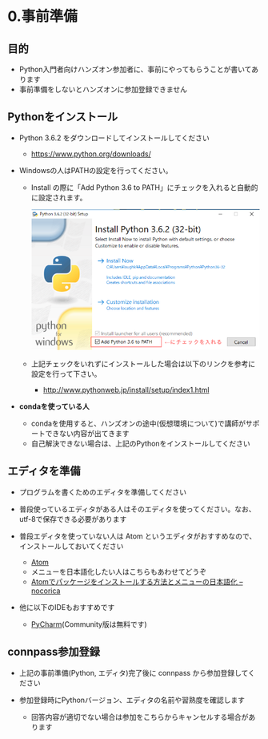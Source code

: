 # 0.事前準備

## 目的

* Python入門者向けハンズオン参加者に、事前にやってもらうことが書いてあります
* 事前準備をしないとハンズオンに参加登録できません

## Pythonをインストール

* Python 3.6.2 をダウンロードしてインストールしてください

  * https://www.python.org/downloads/

* Windowsの人はPATHの設定を行ってください。

  * Install の際に「Add Python 3.6 to PATH」にチェックを入れると自動的に設定されます。

    ![win-python-installer-1](images/0/win-python-installer-1.png)

  * 上記チェックをいれずにインストールした場合は以下のリンクを参考に設定を行って下さい。

    * http://www.pythonweb.jp/install/setup/index1.html

* **condaを使っている人**

  * condaを使用すると、ハンズオンの途中(仮想環境について)で講師がサポートできない内容が出てきます
  * 自己解決できない場合は、上記のPythonをインストールしてください

## エディタを準備

* プログラムを書くためのエディタを準備してください
* 普段使っているエディタがある人はそのエディタを使ってください。なお、utf-8で保存できる必要があります
* 普段エディタを使っていない人は Atom というエディタがおすすめなので、インストールしておいてください

  * [Atom](https://atom.io/ "Atom")
  * メニューを日本語化したい人はこちらもあわせてどうぞ
  * [Atomでパッケージをインストールする方法とメニューの日本語化 – nocorica](http://blog.nocorica.jp/2015/03/atom-package-install/ "Atomでパッケージをインストールする方法とメニューの日本語化 – nocorica")

* 他に以下のIDEもおすすめです

  * [PyCharm](https://www.jetbrains.com/pycharm/download/ "PyCharm :: Download Latest Version of PyCharm")(Community版は無料です)

## connpass参加登録

* 上記の事前準備(Python, エディタ)完了後に connpass から参加登録してください
* 参加登録時にPythonバージョン、エディタの名前や習熟度を確認します

  * 回答内容が適切でない場合は参加をこちらからキャンセルする場合があります
